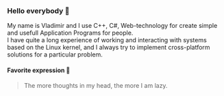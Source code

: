 ### Hello everybody 👋
My name is Vladimir and I use C++, C#, Web-technology for create simple and usefull Application Programs for people.  
I have quite a long experience of working and interacting with systems based on the Linux kernel, and I always try to implement cross-platform solutions for a particular problem.  
#### Favorite expression 📇
> The more thoughts in my head, the more I am lazy.
<!--
**Subvar/Subvar** is a ✨ _special_ ✨ repository because its `README.md` (this file) appears on your GitHub profile.

Here are some ideas to get you started:

- 🔭 I’m currently working on ...
- 🌱 I’m currently learning ...
- 👯 I’m looking to collaborate on ...
- 🤔 I’m looking for help with ...
- 💬 Ask me about ...
- 📫 How to reach me: ...
- 😄 Pronouns: ...
- ⚡ Fun fact: ...
-->
